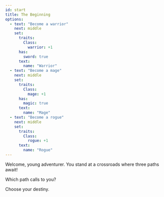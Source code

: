 ```yaml
---
id: start
title: The Beginning
options:
  - text: "Become a warrior"
    next: middle
    set:
      traits:
        Class:
          warrior: +1
      has:
        sword: true
      text:
        name: "Warrior"
  - text: "Become a mage"
    next: middle
    set:
      traits:
        Class:
          mage: +1
      has:
        magic: true
      text:
        name: "Mage"
  - text: "Become a rogue"
    next: middle
    set:
      traits:
        Class:
          rogue: +1
      text:
        name: "Rogue"
---
```


Welcome, young adventurer. You stand at a crossroads where three paths await!

Which path calls to you?

Choose your destiny.
